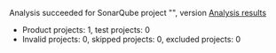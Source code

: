 Analysis succeeded for SonarQube project "", version  [Analysis results](https://atinternalsonar.azurewebsites.net/dashboard/index/kata008_lbass)
- Product projects: 1, test projects: 0
- Invalid projects: 0, skipped projects: 0, excluded projects: 0
